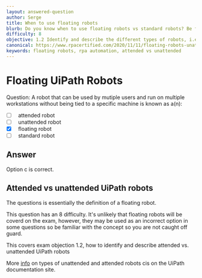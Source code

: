 ```yaml
---
layout: answered-question
author: Serge
title: When to use floating robots
blurb: Do you know when to use floating robots vs standard robots? Be familiar with the basic concept of a floating robot to pass the UiPath Certification Exam.
difficulty: 8
objective: 1.2 Identify and describe the different types of robots, i.e., attended versus unattended robots
canonical: https://www.rpacertified.com/2020/11/11/floating-robots-unattended.html
keywords: floating robots, rpa automation, attended vs unattended
---
```


# Floating UiPath Robots 

Question: A robot that can be used by mutiple users and run on multiple workstations without being tied to a specific machine is known as a(n):

- [ ] &nbsp;  attended robot
- [ ] &nbsp;  unattended robot
- [x] &nbsp;  floating robot
- [ ] &nbsp;  standard robot

## Answer

Option c is correct.

## Attended vs unattended UiPath robots

The questions is essentially the definition of a floating robot.

This question has an 8 difficulty. It's unlikely that floating robots will be coverd on the exam, however, they may be used as an incorrect option in some questions so be familiar with the concept so you are not caught off guard.

This covers exam objection 1.2,  how to identify and describe attended vs. unattended UiPath robots

More [info](https://docs.uipath.com/orchestrator/docs/about-robots) on types of unattended and attended robots cis on the UiPath documentation site.


